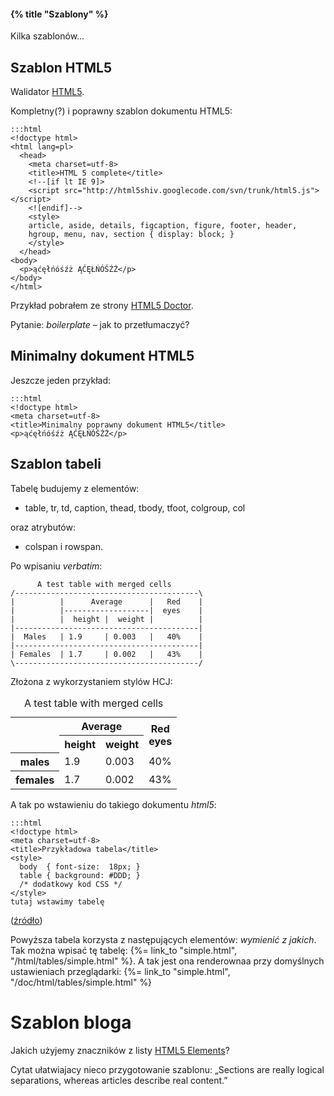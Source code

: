 #### {% title "Szablony" %}

Kilka szablonów…


## Szablon HTML5

Walidator [HTML5](http://validator.whatwg.org/).

Kompletny(?) i poprawny szablon dokumentu HTML5:

    :::html
    <!doctype html>
    <html lang=pl>
      <head>
        <meta charset=utf-8>
        <title>HTML 5 complete</title>
        <!--[if lt IE 9]>
        <script src="http://html5shiv.googlecode.com/svn/trunk/html5.js"></script>
        <![endif]-->
        <style>
        article, aside, details, figcaption, figure, footer, header,
        hgroup, menu, nav, section { display: block; }
        </style>
      </head>
    <body>
      <p>ąćęłńóśźż ĄĆĘŁŃÓŚŹŻ</p>
    </body>
    </html>

Przykład pobrałem ze strony
[HTML5 Doctor](http://html5doctor.com/html-5-boilerplates/).

Pytanie: *boilerplate* – jak to przetłumaczyć?


## Minimalny dokument HTML5

Jeszcze jeden przykład:

    :::html
    <!doctype html>
    <meta charset=utf-8>
    <title>Minimalny poprawny dokument HTML5</title>
    <p>ąćęłńóśźż ĄĆĘŁŃÓŚŹŻ</p>


## Szablon tabeli

Tabelę budujemy z elementów:

* table, tr, td, caption, thead, tbody, tfoot, colgroup, col

oraz atrybutów:

* colspan i rowspan.

Po wpisaniu *verbatim*:

          A test table with merged cells
    /-----------------------------------------\
    |          |      Average      |   Red    |
    |          |-------------------|  eyes    |
    |          |  height |  weight |          |
    |-----------------------------------------|
    |  Males   | 1.9     | 0.003   |   40%    |
    |-----------------------------------------|
    | Females  | 1.7     | 0.002   |   43%    |
    \-----------------------------------------/

Złożona z wykorzystaniem stylów HCJ:

<table summary="This table gives some statistics about fruit
                flies: average height and weight, and percentage
                with red eyes (for both males and females).">
<caption>A test table with merged cells</caption>
<tr><th rowspan="2"><th colspan="2">Average<th rowspan="2">Red<br>eyes
<tr><th>height      <th>weight
<tr><th>males       <td>1.9<td>0.003<td>40%
<tr><th>females     <td>1.7<td>0.002<td>43%
</table>

A tak po wstawieniu do takiego dokumentu *html5*:

    :::html
    <!doctype html>
    <meta charset=utf-8>
    <title>Przykładowa tabela</title>
    <style>
      body  { font-size:  18px; }
      table { background: #DDD; }
      /* dodatkowy kod CSS */
    </style>
    tutaj wstawimy tabelę

([źródło](http://www.w3.org/TR/html401/struct/tables.html#h-11.1))

Powyższa tabela korzysta z następujących elementów: *wymienić z jakich*.
Tak można wpisać tę tabelę:
{%= link_to "simple.html", "/html/tables/simple.html" %}.
A tak jest ona renderownaa przy domyślnych ustawieniach przeglądarki:
{%= link_to "simple.html", "/doc/html/tables/simple.html" %}


# Szablon bloga

Jakich użyjemy znaczników z listy [HTML5 Elements](http://simon.html5.org/html5-elements)?

Cytat ułatwiajacy nieco przygotowanie szablonu:
„Sections are really logical separations, whereas articles describe real content.”
